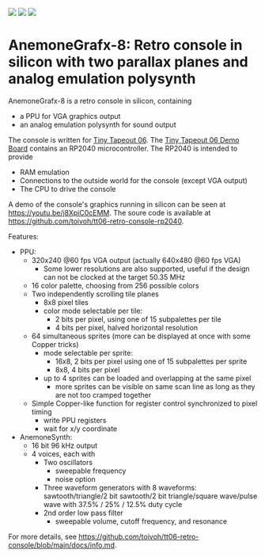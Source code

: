 ![](../../workflows/gds/badge.svg) ![](../../workflows/docs/badge.svg) ![](../../workflows/test/badge.svg)

AnemoneGrafx-8: Retro console in silicon with two parallax planes and analog emulation polysynth
================================================================================================
AnemoneGrafx-8 is a retro console in silicon, containing
- a PPU for VGA graphics output
- an analog emulation polysynth for sound output

The console is written for [Tiny Tapeout 06](https://tinytapeout.com).
The [Tiny Tapeout 06 Demo Board](https://tinytapeout.com/specs/pcb/) contains an RP2040 microcontroller. The RP2040 is intended to provide
- RAM emulation
- Connections to the outside world for the console (except VGA output)
- The CPU to drive the console

A demo of the console's graphics running in silicon can be seen at https://youtu.be/j8XpiC0cEMM. The soure code is available at https://github.com/toivoh/tt06-retro-console-rp2040.

Features:
- PPU:
  - 320x240 @60 fps VGA output (actually 640x480 @60 fps VGA)
    - Some lower resolutions are also supported, useful if the design can not be clocked at the target 50.35 MHz
  - 16 color palette, choosing from 256 possible colors
  - Two independently scrolling tile planes
    - 8x8 pixel tiles
    - color mode selectable per tile:
      - 2 bits per pixel, using one of 15 subpalettes per tile
      - 4 bits per pixel, halved horizontal resolution
  - 64 simultaneous sprites (more can be displayed at once with some Copper tricks)
    - mode selectable per sprite:
      - 16x8, 2 bits per pixel using one of 15 subpalettes per sprite
      - 8x8, 4 bits per pixel
    - up to 4 sprites can be loaded and overlapping at the same pixel
      - more sprites can be visible on same scan line as long as they are not too cramped together
  - Simple Copper-like function for register control synchronized to pixel timing
    - write PPU registers
    - wait for x/y coordinate
- AnemoneSynth:
  - 16 bit 96 kHz output
  - 4 voices, each with
    - Two oscillators
      - sweepable frequency
      - noise option
    - Three waveform generators with 8 waveforms: sawtooth/triangle/2 bit sawtooth/2 bit triangle/square wave/pulse wave with 37.5% / 25% / 12.5% duty cycle
    - 2nd order low pass filter
      - sweepable volume, cutoff frequency, and resonance

For more details, see https://github.com/toivoh/tt06-retro-console/blob/main/docs/info.md.
